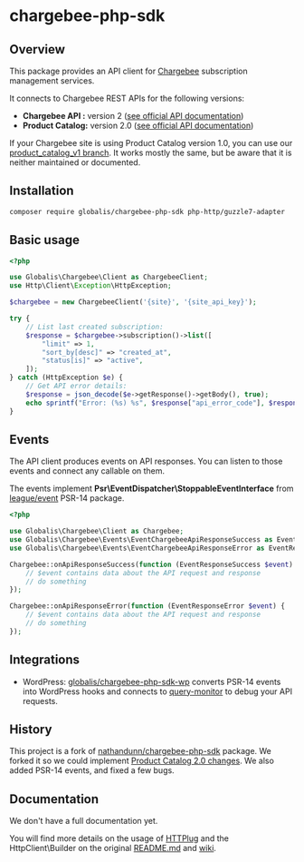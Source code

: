 # chargebee-php-sdk

Overview
------------

This package provides an API client for [Chargebee](https://www.chargebee.com/) subscription management services.

It connects to Chargebee REST APIs for the following versions:
- **Chargebee API :** version 2 ([see official API documentation](https://apidocs.chargebee.com/docs/api?prod_cat_ver=2))
- **Product Catalog:** version 2.0 ([see official API documentation](https://apidocs.chargebee.com/docs/api?prod_cat_ver=2))

If your Chargebee site is using Product Catalog version 1.0, you can use our [product_catalog_v1 branch](https://github.com/globalis-ms/chargebee-php-sdk/tree/product_catalog_v1). It works mostly the same, but be aware that it is neither maintained or documented.

Installation
------------

```bash
composer require globalis/chargebee-php-sdk php-http/guzzle7-adapter
```

Basic usage
------------

```php
<?php

use Globalis\Chargebee\Client as ChargebeeClient;
use Http\Client\Exception\HttpException;

$chargebee = new ChargebeeClient('{site}', '{site_api_key}');

try {
    // List last created subscription:
    $response = $chargebee->subscription()->list([
        "limit" => 1,
        "sort_by[desc]" => "created_at",
        "status[is]" => "active",
    ]);
} catch (HttpException $e) {
    // Get API error details:
    $response = json_decode($e->getResponse()->getBody(), true);
    echo sprintf("Error: (%s) %s", $response["api_error_code"], $response["message"]);
}
```

Events
------------

The API client produces events on API responses. You can listen to those events and connect any callable on them.

The events implement **Psr\EventDispatcher\StoppableEventInterface** from [league/event](https://github.com/thephpleague/event) PSR-14 package.

```php
<?php

use Globalis\Chargebee\Client as Chargebee;
use Globalis\Chargebee\Events\EventChargebeeApiResponseSuccess as EventResponseSuccess;
use Globalis\Chargebee\Events\EventChargebeeApiResponseError as EventResponseError;

Chargebee::onApiResponseSuccess(function (EventResponseSuccess $event) {
    // $event contains data about the API request and response
    // do something
});

Chargebee::onApiResponseError(function (EventResponseError $event) {
    // $event contains data about the API request and response
    // do something
});
```

Integrations
------------

- WordPress: [globalis/chargebee-php-sdk-wp](https://github.com/globalis-ms/chargebee-php-sdk-wp) converts PSR-14 events into WordPress hooks and connects to [query-monitor](https://github.com/johnbillion/query-monitor) to debug your API requests.

History
------------

This project is a fork of [nathandunn/chargebee-php-sdk](https://github.com/nthndnn/chargebee-php-sdk) package. We forked it so we could implement [Product Catalog 2.0 changes](https://apidocs.chargebee.com/docs/api/upgrade?prod_cat_ver=2). We also added PSR-14 events, and fixed a few bugs.

Documentation
------------

We don't have a full documentation yet.

You will find more details on the usage of [HTTPlug](http://httplug.io) and the HttpClient\Builder on the original [README.md](https://github.com/nthndnn/chargebee-php-sdk/blob/master/README.md) and [wiki](https://github.com/nthndnn/chargebee-php-sdk/wiki/The-Builder-Object).
